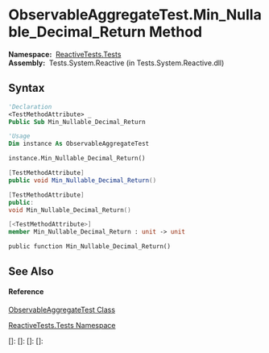 # ObservableAggregateTest.Min\_Nullable\_Decimal\_Return Method

**Namespace:**  [ReactiveTests.Tests](ReactiveTests.Tests\ReactiveTests.Tests.md)  
**Assembly:**  Tests.System.Reactive (in Tests.System.Reactive.dll)

## Syntax

```vb
'Declaration
<TestMethodAttribute> _
Public Sub Min_Nullable_Decimal_Return
```

```vb
'Usage
Dim instance As ObservableAggregateTest

instance.Min_Nullable_Decimal_Return()
```

```csharp
[TestMethodAttribute]
public void Min_Nullable_Decimal_Return()
```

```c++
[TestMethodAttribute]
public:
void Min_Nullable_Decimal_Return()
```

```fsharp
[<TestMethodAttribute>]
member Min_Nullable_Decimal_Return : unit -> unit 
```

```jscript
public function Min_Nullable_Decimal_Return()
```

## See Also

#### Reference

[ObservableAggregateTest Class](ObservableAggregateTest\ObservableAggregateTest.md)

[ReactiveTests.Tests Namespace](ReactiveTests.Tests\ReactiveTests.Tests.md)

[]: 
[]: 
[]: 
[]: 